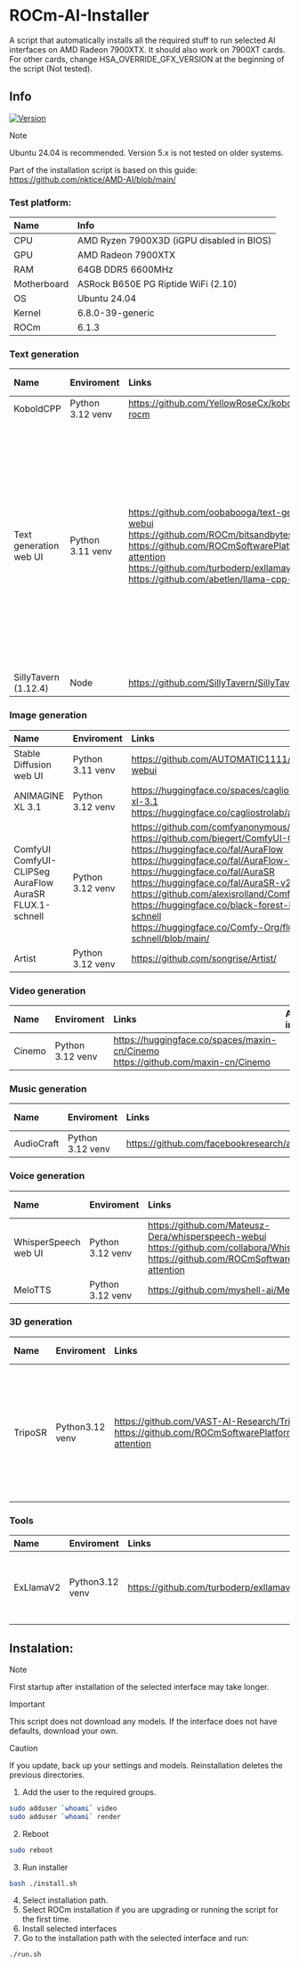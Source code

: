 # ROCm-AI-Installer
A script that automatically installs all the required stuff to run selected AI interfaces on AMD Radeon 7900XTX.
It should also work on 7900XT cards.
For other cards, change HSA_OVERRIDE_GFX_VERSION at the beginning of the script (Not tested).

## Info
[![Version](https://img.shields.io/badge/5.0-version-orange.svg)](https://github.com/Mateusz-Dera/ROCm-AI-Installer/blob/main/README.md)

> [!Note]
> Ubuntu 24.04 is recommended. Version 5.x is not tested on older systems.

Part of the installation script is based on this guide: https://github.com/nktice/AMD-AI/blob/main/

### Test platform:
|Name|Info|
|:---|:---|
|CPU|AMD Ryzen 7900X3D (iGPU disabled in BIOS)|
|GPU|AMD Radeon 7900XTX|
|RAM|64GB DDR5 6600MHz|
|Motherboard|ASRock B650E PG Riptide WiFi (2.10)|
|OS|Ubuntu 24.04|
|Kernel|6.8.0-39-generic|
|ROCm|6.1.3|

###  Text generation
|Name|Enviroment|Links|Additional information|
|:---|:---|:---|:---|
|KoboldCPP|Python 3.12 venv|https://github.com/YellowRoseCx/koboldcpp-rocm||
|Text generation web UI|Python 3.11 venv|https://github.com/oobabooga/text-generation-webui<br/> https://github.com/ROCm/bitsandbytes.git<br/> https://github.com/ROCmSoftwarePlatform/flash-attention<br/> https://github.com/turboderp/exllamav2</br> https://github.com/abetlen/llama-cpp-python|1. Tested: ExLlamav2, llama.ccp, Transformers<br> 2. Requrements for Superbooga are installed, but the extension is not enabled by default<br> 3. Requrements for SuperboogaV2 are installed, but the extension is not enabled by default|
|SillyTavern (1.12.4)|Node|https://github.com/SillyTavern/SillyTavern||

###  Image generation
|Name|Enviroment|Links|Additional information|
|:---|:---|:---|:---|
|Stable Diffusion web UI|Python 3.11 venv|https://github.com/AUTOMATIC1111/stable-diffusion-webui|1. Startup parameters are in the webui-user.sh file|
|ANIMAGINE XL 3.1|Python 3.12 venv|https://huggingface.co/spaces/cagliostrolab/animagine-xl-3.1</br> https://huggingface.co/cagliostrolab/animagine-xl-3.1||
|ComfyUI<br>ComfyUI-CLIPSeg<br>AuraFlow<br>AuraSR<br>FLUX.1-schnell|Python 3.12 venv|https://github.com/comfyanonymous/ComfyUI</br> https://github.com/biegert/ComfyUI-CLIPSeg</br> https://huggingface.co/fal/AuraFlow</br> https://huggingface.co/fal/AuraFlow-v0.2</br> https://huggingface.co/fal/AuraSR</br> https://huggingface.co/fal/AuraSR-v2</br> https://github.com/alexisrolland/ComfyUI-AuraSR<br> https://huggingface.co/black-forest-labs/FLUX.1-schnell<br> https://huggingface.co/Comfy-Org/flux1-schnell/blob/main/|1. Flux examples: https://comfyanonymous.github.io/ComfyUI_examples/flux/#simple-to-use-fp8-checkpoint-version|
|Artist|Python 3.12 venv|https://github.com/songrise/Artist/||

###  Video generation
|Name|Enviroment|Links|Additional information|
|:---|:---|:---|:---|
|Cinemo|Python 3.12 venv|https://huggingface.co/spaces/maxin-cn/Cinemo<br>https://github.com/maxin-cn/Cinemo||

###  Music generation
|Name|Enviroment|Links|Additional information|
|:---|:---|:---|:---|
|AudioCraft|Python 3.12 venv|https://github.com/facebookresearch/audiocraft||

###  Voice generation
|Name|Enviroment|Links|Additional information|
|:---|:---|:---|:---|
|WhisperSpeech web UI|Python 3.12 venv|https://github.com/Mateusz-Dera/whisperspeech-webui<br> https://github.com/collabora/WhisperSpeech<br/> https://github.com/ROCmSoftwarePlatform/flash-attention||
|MeloTTS|Python 3.12 venv|https://github.com/myshell-ai/MeloTTS||

###  3D generation
|Name|Enviroment|Links|Additional information|
|:---|:---|:---|:---|
|TripoSR|Python3.12 venv|https://github.com/VAST-AI-Research/TripoSR<br> https://github.com/ROCmSoftwarePlatform/flash-attention|1. It uses PyTorch ROCm, but torchmcubes is built for the CPU. This method is still faster than using just PyTorch CPU-only version.|

###  Tools
|Name|Enviroment|Links|Additional information|
|:---|:---|:---|:---|
|ExLlamaV2|Python3.12 venv|https://github.com/turboderp/exllamav2|1. LLM conversion to exl2 format using convert.py<br>2.Run:<br>```export HSA_OVERRIDE_GFX_VERSION=11.0.0```<br>```export CUDA_VISIBLE_DEVICES=0```<br>```source .venv/bin/activate```|

## Instalation:
> [!Note]
> First startup after installation of the selected interface may take longer.

> [!Important]
> This script does not download any models. If the interface does not have defaults, download your own.

> [!Caution]
> If you update, back up your settings and models. Reinstallation deletes the previous directories.

1. Add the user to the required groups.
```bash
sudo adduser `whoami` video
sudo adduser `whoami` render
```
2. Reboot
```bash
sudo reboot
```
3. Run installer 
```bash
bash ./install.sh
```
4. Select installation path.
5. Select ROCm installation if you are upgrading or running the script for the first time.
6. Install selected interfaces
7. Go to the installation path with the selected interface and run:
```bash
./run.sh
```
